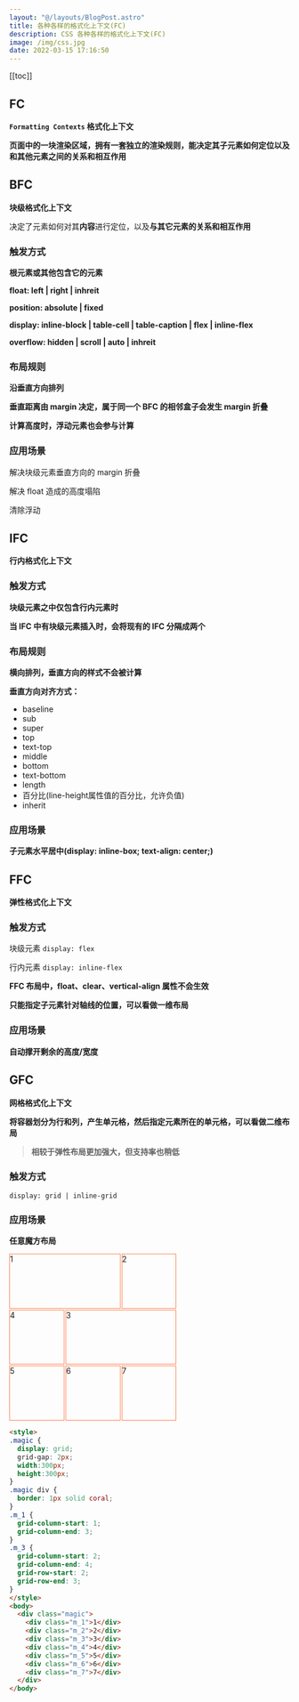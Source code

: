```yaml
---
layout: "@/layouts/BlogPost.astro"
title: 各种各样的格式化上下文(FC)
description: CSS 各种各样的格式化上下文(FC)
image: /img/css.jpg
date: 2022-03-15 17:16:50
---
```


[[toc]]

## FC

**`Formatting Contexts` 格式化上下文**

**页面中的一块渲染区域，拥有一套独立的渲染规则，能决定其子元素如何定位以及和其他元素之间的关系和相互作用**

## BFC

**块级格式化上下文**

决定了元素如何对其**内容**进行定位，以及**与其它元素的关系和相互作用**

### 触发方式

**根元素或其他包含它的元素**

**float: left | right | inhreit**

**position: absolute | fixed**

**display: inline-block | table-cell | table-caption | flex | inline-flex**

**overflow: hidden | scroll | auto | inhreit**

### 布局规则

**沿垂直方向排列**

**垂直距离由 margin 决定，属于同一个 BFC 的相邻盒子会发生 margin 折叠**

<n-alert type="warning">**计算高度时，浮动元素也会参与计算**</n-alert>

### 应用场景

解决块级元素垂直方向的 margin 折叠

解决 float 造成的高度塌陷

清除浮动

## IFC

**行内格式化上下文**

### 触发方式

**块级元素之中仅包含行内元素时**

<n-alert type="warning">**当 IFC 中有块级元素插入时，会将现有的 IFC 分隔成两个**</n-alert>

### 布局规则

**横向排列，垂直方向的样式不会被计算**

**垂直方向对齐方式：**
  - baseline
  - sub
  - super
  - top
  - text-top
  - middle
  - bottom
  - text-bottom
  - length
  - 百分比(line-height属性值的百分比，允许负值)
  - inherit

### 应用场景

**子元素水平居中(display: inline-box; text-align: center;)**

## FFC

**弹性格式化上下文**

### 触发方式

块级元素 `display: flex`

行内元素 `display: inline-flex`

<n-alert type="warning">**FFC 布局中，float、clear、vertical-align 属性不会生效**</n-alert>

<n-alert type="info">**只能指定子元素针对轴线的位置，可以看做一维布局**</n-alert>

### 应用场景

**自动撑开剩余的高度/宽度**

## GFC

**网格格式化上下文**

<n-alert type="info">**将容器划分为行和列，产生单元格，然后指定元素所在的单元格，可以看做二维布局**</n-alert>

> **相较于弹性布局更加强大，但支持率也稍低**

### 触发方式

`display: grid | inline-grid`

### 应用场景

**任意魔方布局**

<style>
.magic {
  display: grid;
  grid-gap: 2px;
  width:300px;
  height:300px;
}
.magic div {
  border: 1px solid coral;
}
.m_1 {
  grid-column-start: 1;
  grid-column-end: 3;
}
.m_3 {
  grid-column-start: 2;
  grid-column-end: 4;
  grid-row-start: 2;
  grid-row-end: 3;
}
</style>
<div class="magic">
  <div class="m_1">1</div>
  <div class="m_2">2</div>
  <div class="m_3">3</div>
  <div class="m_4">4</div>
  <div class="m_5">5</div>
  <div class="m_6">6</div>
  <div class="m_7">7</div>
</div>

```html
<style>
.magic {
  display: grid;
  grid-gap: 2px;
  width:300px;
  height:300px;
}
.magic div {
  border: 1px solid coral;
}
.m_1 {
  grid-column-start: 1;
  grid-column-end: 3;
}
.m_3 {
  grid-column-start: 2;
  grid-column-end: 4;
  grid-row-start: 2;
  grid-row-end: 3;
}
</style>
<body>
  <div class="magic">
    <div class="m_1">1</div>
    <div class="m_2">2</div>
    <div class="m_3">3</div>
    <div class="m_4">4</div>
    <div class="m_5">5</div>
    <div class="m_6">6</div>
    <div class="m_7">7</div>
  </div>
</body>
```